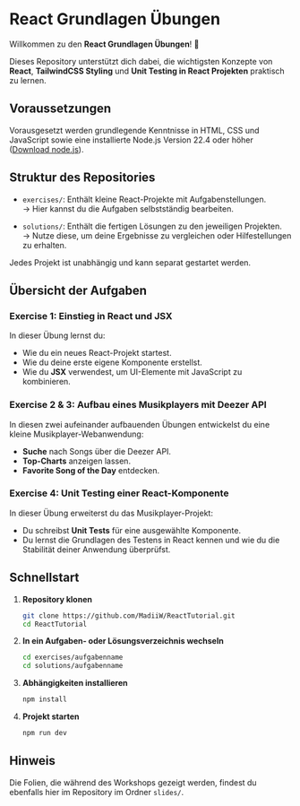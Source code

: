 # React Grundlagen Übungen

Willkommen zu den **React Grundlagen Übungen**! 🚀

Dieses Repository unterstützt dich dabei, die wichtigsten Konzepte von **React**, **TailwindCSS Styling** und **Unit Testing in React Projekten** praktisch zu lernen.

## Voraussetzungen

Vorausgesetzt werden grundlegende Kenntnisse in HTML, CSS und JavaScript sowie eine installierte Node.js Version 22.4 oder höher ([Download node.js](https://nodejs.org/en)).

## Struktur des Repositories

- `exercises/`: Enthält kleine React-Projekte mit Aufgabenstellungen.  
  → Hier kannst du die Aufgaben selbstständig bearbeiten.

- `solutions/`: Enthält die fertigen Lösungen zu den jeweiligen Projekten.  
  → Nutze diese, um deine Ergebnisse zu vergleichen oder Hilfestellungen zu erhalten.

Jedes Projekt ist unabhängig und kann separat gestartet werden.

## Übersicht der Aufgaben

### Exercise 1: Einstieg in React und JSX
In dieser Übung lernst du:
- Wie du ein neues React-Projekt startest.
- Wie du deine erste eigene Komponente erstellst.
- Wie du **JSX** verwendest, um UI-Elemente mit JavaScript zu kombinieren.

### Exercise 2 & 3: Aufbau eines Musikplayers mit Deezer API
In diesen zwei aufeinander aufbauenden Übungen entwickelst du eine kleine Musikplayer-Webanwendung:
- **Suche** nach Songs über die Deezer API.
- **Top-Charts** anzeigen lassen.
- **Favorite Song of the Day** entdecken.

### Exercise 4: Unit Testing einer React-Komponente
In dieser Übung erweiterst du das Musikplayer-Projekt:
- Du schreibst **Unit Tests** für eine ausgewählte Komponente.
- Du lernst die Grundlagen des Testens in React kennen und wie du die Stabilität deiner Anwendung überprüfst.


## Schnellstart

1. **Repository klonen**

   ```bash
   git clone https://github.com/MadiiW/ReactTutorial.git
   cd ReactTutorial
2. **In ein Aufgaben- oder Lösungsverzeichnis wechseln**

   ```bash
   cd exercises/aufgabenname
   cd solutions/aufgabenname
3. **Abhängigkeiten installieren**

   ```bash
   npm install
4. **Projekt starten**

   ```bash
   npm run dev

## Hinweis

Die Folien, die während des Workshops gezeigt werden, findest du ebenfalls hier im Repository im Ordner `slides/`.
